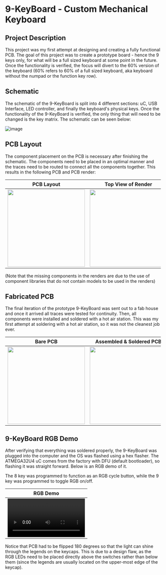 # 9-KeyBoard - Custom Mechanical Keyboard

## Project Description

This project was my first attempt at designing and creating a fully functional PCB. The goal of this project was to create a prototype board - hence the 9 keys only, for what will be a full sized keyboard at some point in the future. Once the functionality is verified, the focus will divert to the 60% version of the keyboard (60% refers to 60% of a full sized keyboard, aka keyboard without the numpad or the function key row).

## Schematic

The schematic of the 9-KeyBoard is split into 4 different sections: uC, USB Interface, LED controller, and finally the keyboard's physical keys. Once the functionality of the 9-KeyBoard is verified, the only thing that will need to be changed is the key matrix. The schematic can be seen below: 

![image](https://user-images.githubusercontent.com/26261828/186797604-34befe9f-9345-45b5-b5e8-ca556c84d6b6.png)

## PCB Layout

The component placement on the PCB is necessary after finishing the schematic. The components need to be placed in an optimal manner and the traces need to be routed to connect all the components together. This results in the following PCB and PCB render:

PCB Layout                 |  Top View of Render       |   Bottom View of Render
:-------------------------:|:-------------------------:|:-------------------------:
<img src="https://user-images.githubusercontent.com/26261828/186800519-50b81d4c-4052-4fe9-a68a-050d619b7e63.png" width="250" /> |  <img src="https://user-images.githubusercontent.com/26261828/186808150-da626fdb-5d48-4066-8bb4-0df2987de0ac.png" width="250" /> | <img src="https://user-images.githubusercontent.com/26261828/186808394-37421b13-5ffe-47bc-a25d-295cd8f3d9cf.png" width="250" />

(Note that the missing components in the renders are due to the use of component libraries that do not contain models to be used in the renders) 

## Fabricated PCB

The final iteration of the prototype 9-KeyBoard was sent out to a fab house and once it arrived all traces were tested for continuity. Then, all components were installed and soldered with a hot air station. This was my first attempt at soldering with a hot air station, so it was not the cleanest job ever.

Bare PCB                   | Assembled & Soldered PCB             
:-------------------------:|:-------------------------:
<img src="https://user-images.githubusercontent.com/26261828/186811538-cd442f7a-332c-4872-a14e-09835ee205ee.jpeg" width="250" /> | <img src="https://user-images.githubusercontent.com/26261828/186810624-c4ea4279-314e-4dc5-9f65-f13ee8bed8ac.jpeg" width="250" />

## 9-KeyBoard RGB Demo

After verifying that everything was soldered properly, the 9-KeyBoard was plugged into the computer and the OS was flashed using a hex flasher. The ATMEGA32U4 uC comes from the factory with DFU (default bootloader), so flashing it was straight forward. Below is an RGB demo of it.

The 8 key was programmed to function as an RGB cycle button, while the 9 key was programmed to toggle RGB on/off.

RGB Demo                   |
:-------------------------:|
<video src="https://user-images.githubusercontent.com/26261828/186813127-bb65a537-f33c-4e9b-bb25-f617e034cc23.mp4" width="250" /> |

Notice that PCB had to be flipped 180 degrees so that the light can shine through the legends on the keycaps. This is due to a design flaw, as the RGB LEDs need to be placed directly above the switches rather than below them (since the legends are usually located on the upper-most edge of the keycap).
